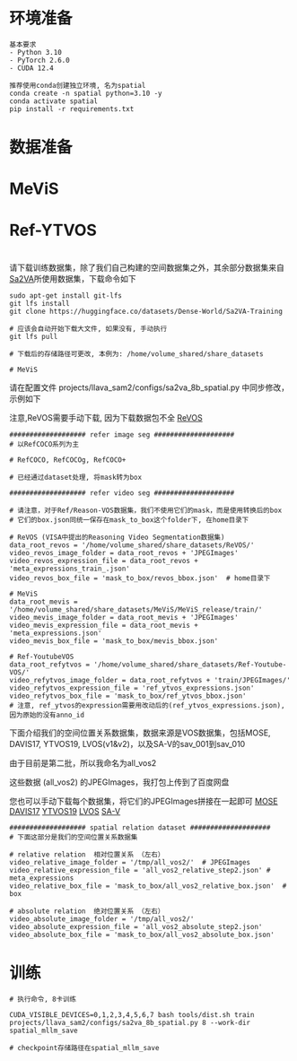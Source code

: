 # 环境准备
```shell
基本要求
- Python 3.10
- PyTorch 2.6.0
- CUDA 12.4

推荐使用conda创建独立环境, 名为spatial
conda create -n spatial python=3.10 -y 
conda activate spatial
pip install -r requirements.txt
```

# 数据准备
# MeViS

# Ref-YTVOS

# 

请下载训练数据集，除了我们自己构建的空间数据集之外，其余部分数据集来自[Sa2VA](https://github.com/magic-research/Sa2VA)所使用数据集，下载命令如下
```shell
sudo apt-get install git-lfs
git lfs install
git clone https://huggingface.co/datasets/Dense-World/Sa2VA-Training

# 应该会自动开始下载大文件, 如果没有, 手动执行
git lfs pull

# 下载后的存储路径可更改, 本例为: /home/volume_shared/share_datasets

# MeViS

```

请在配置文件 projects/llava_sam2/configs/sa2va_8b_spatial.py 中同步修改， 示例如下

注意,ReVOS需要手动下载, 因为下载数据包不全
[ReVOS](https://mailsjlueducn-my.sharepoint.com/personal/yancl9918_mails_jlu_edu_cn/_layouts/15/onedrive.aspx?id=%2Fpersonal%2Fyancl9918%5Fmails%5Fjlu%5Fedu%5Fcn%2FDocuments%2Fdataset%2Frevos%5Feccv%5Fdataset%2FReVOS&ga=1)

```shell
################### refer image seg ####################
# 以RefCOCO系列为主

# RefCOCO, RefCOCOg, RefCOCO+

# 已经通过dataset处理, 将mask转为box

################### refer video seg ####################

# 请注意，对于Ref/Reason-VOS数据集，我们不使用它们的mask，而是使用转换后的box
# 它们的box.json同统一保存在mask_to_box这个folder下, 在home目录下

# ReVOS (VISA中提出的Reasoning Video Segmentation数据集)
data_root_revos = '/home/volume_shared/share_datasets/ReVOS/'
video_revos_image_folder = data_root_revos + 'JPEGImages'
video_revos_expression_file = data_root_revos + 'meta_expressions_train_.json'
video_revos_box_file = 'mask_to_box/revos_bbox.json'  # home目录下

# MeViS
data_root_mevis = '/home/volume_shared/share_datasets/MeViS/MeViS_release/train/'
video_mevis_image_folder = data_root_mevis + 'JPEGImages'
video_mevis_expression_file = data_root_mevis + 'meta_expressions.json'
video_mevis_box_file = 'mask_to_box/mevis_bbox.json'  

# Ref-YoutubeVOS
data_root_refytvos = '/home/volume_shared/share_datasets/Ref-Youtube-VOS/'
video_refytvos_image_folder = data_root_refytvos + 'train/JPEGImages/'
video_refytvos_expression_file = 'ref_ytvos_expressions.json'
video_refytvos_box_file = 'mask_to_box/ref_ytvos_bbox.json'
# 注意, ref_ytvos的expression需要用改动后的(ref_ytvos_expressions.json), 因为原始的没有anno_id
```

下面介绍我们的空间位置关系数据集，数据来源是VOS数据集，包括MOSE, DAVIS17, YTVOS19, LVOS(v1&v2)，以及SA-V的sav_001到sav_010

由于目前是第二批，所以我命名为all_vos2

这些数据 (all_vos2) 的JPEGImages，我打包上传到了百度网盘

您也可以手动下载每个数据集，将它们的JPEGImages拼接在一起即可
[MOSE](https://entuedu-my.sharepoint.com/personal/liuc0058_e_ntu_edu_sg/_layouts/15/onedrive.aspx?id=%2Fpersonal%2Fliuc0058%5Fe%5Fntu%5Fedu%5Fsg%2FDocuments%2Fopensource%2FMOSE%5Frelease&ga=1)
[DAVIS17](https://davischallenge.org/davis2017/code.html)
[YTVOS19](https://drive.google.com/drive/folders/1XwjQ-eysmOb7JdmJAwfVOBZX-aMbHccC)
[LVOS](https://drive.google.com/file/d/1-ehpl5s0Fd14WwtT-GmWtIWa_BxZl9D6/view)
[SA-V](https://ai.meta.com/datasets/segment-anything-video/)

```shell
################### spatial relation dataset ####################
# 下面这部分是我们的空间位置关系数据集

# relative relation  相对位置关系 （左右）
video_relative_image_folder = '/tmp/all_vos2/'  # JPEGImages
video_relative_expression_file = 'all_vos2_relative_step2.json' # meta_expressions
video_relative_box_file = 'mask_to_box/all_vos2_relative_box.json'  # box

# absolute relation  绝对位置关系 （左右）
video_absolute_image_folder = '/tmp/all_vos2/'
video_absolute_expression_file = 'all_vos2_absolute_step2.json'
video_absolute_box_file = 'mask_to_box/all_vos2_absolute_box.json'
```


#  训练
```shell
# 执行命令, 8卡训练

CUDA_VISIBLE_DEVICES=0,1,2,3,4,5,6,7 bash tools/dist.sh train projects/llava_sam2/configs/sa2va_8b_spatial.py 8 --work-dir spatial_mllm_save

# checkpoint存储路径在spatial_mllm_save
```